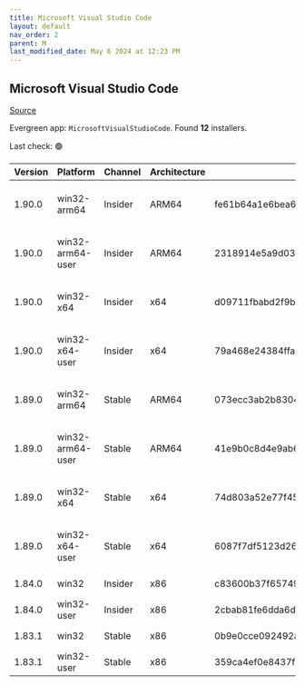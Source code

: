 ```yaml
---
title: Microsoft Visual Studio Code
layout: default
nav_order: 2
parent: M
last_modified_date: May 6 2024 at 12:23 PM
---
```


## Microsoft Visual Studio Code

[Source](https://code.visualstudio.com)

Evergreen app: `MicrosoftVisualStudioCode`. Found **12** installers.

Last check: 🟢

| Version | Platform         | Channel | Architecture | Sha256                                                           | URI                                                                                                                                                                                                                                                                                                            |
| ------- | ---------------- | ------- | ------------ | ---------------------------------------------------------------- | -------------------------------------------------------------------------------------------------------------------------------------------------------------------------------------------------------------------------------------------------------------------------------------------------------------- |
| 1.90.0  | win32-arm64      | Insider | ARM64        | fe61b64a1e6bea657f2def70dd77fff78bdea927a21132bf2e6bf180f77c883a | [https://vscode.download.prss.microsoft.com/dbazure/download/insider/ccba2fc85c14bedeef5a72b7ebc0bde9b0e91948/VSCodeSetup-arm64-1.90.0-insider.exe](https://vscode.download.prss.microsoft.com/dbazure/download/insider/ccba2fc85c14bedeef5a72b7ebc0bde9b0e91948/VSCodeSetup-arm64-1.90.0-insider.exe)         |
| 1.90.0  | win32-arm64-user | Insider | ARM64        | 2318914e5a9d03ad1ca3ee770ad78491f01c97b5b7b111b014c22363a13605a7 | [https://vscode.download.prss.microsoft.com/dbazure/download/insider/ccba2fc85c14bedeef5a72b7ebc0bde9b0e91948/VSCodeUserSetup-arm64-1.90.0-insider.exe](https://vscode.download.prss.microsoft.com/dbazure/download/insider/ccba2fc85c14bedeef5a72b7ebc0bde9b0e91948/VSCodeUserSetup-arm64-1.90.0-insider.exe) |
| 1.90.0  | win32-x64        | Insider | x64          | d09711fbabd2f9b88f81bb8be6ef7054515ac3e0a6c431f3b7ad2963a3f92f25 | [https://vscode.download.prss.microsoft.com/dbazure/download/insider/ccba2fc85c14bedeef5a72b7ebc0bde9b0e91948/VSCodeSetup-x64-1.90.0-insider.exe](https://vscode.download.prss.microsoft.com/dbazure/download/insider/ccba2fc85c14bedeef5a72b7ebc0bde9b0e91948/VSCodeSetup-x64-1.90.0-insider.exe)             |
| 1.90.0  | win32-x64-user   | Insider | x64          | 79a468e24384ffa68642ac687f6ee45c9c9ec198ceae7ab4c19ed4ed301e3c37 | [https://vscode.download.prss.microsoft.com/dbazure/download/insider/ccba2fc85c14bedeef5a72b7ebc0bde9b0e91948/VSCodeUserSetup-x64-1.90.0-insider.exe](https://vscode.download.prss.microsoft.com/dbazure/download/insider/ccba2fc85c14bedeef5a72b7ebc0bde9b0e91948/VSCodeUserSetup-x64-1.90.0-insider.exe)     |
| 1.89.0  | win32-arm64      | Stable  | ARM64        | 073ecc3ab2b830435f7eac65eca3c33b95bb4ced7c83bcb8118c333605e5c426 | [https://vscode.download.prss.microsoft.com/dbazure/download/stable/b58957e67ee1e712cebf466b995adf4c5307b2bd/VSCodeSetup-arm64-1.89.0.exe](https://vscode.download.prss.microsoft.com/dbazure/download/stable/b58957e67ee1e712cebf466b995adf4c5307b2bd/VSCodeSetup-arm64-1.89.0.exe)                           |
| 1.89.0  | win32-arm64-user | Stable  | ARM64        | 41e9b0c8d4e9ab6f9f6cc814f5e89c2ed6241f352fbbbb13d7a1ff1724766ebb | [https://vscode.download.prss.microsoft.com/dbazure/download/stable/b58957e67ee1e712cebf466b995adf4c5307b2bd/VSCodeUserSetup-arm64-1.89.0.exe](https://vscode.download.prss.microsoft.com/dbazure/download/stable/b58957e67ee1e712cebf466b995adf4c5307b2bd/VSCodeUserSetup-arm64-1.89.0.exe)                   |
| 1.89.0  | win32-x64        | Stable  | x64          | 74d803a52e77f45365bbd645c6de3373c05de45e04fe47c20603fd8d7bc9ba26 | [https://vscode.download.prss.microsoft.com/dbazure/download/stable/b58957e67ee1e712cebf466b995adf4c5307b2bd/VSCodeSetup-x64-1.89.0.exe](https://vscode.download.prss.microsoft.com/dbazure/download/stable/b58957e67ee1e712cebf466b995adf4c5307b2bd/VSCodeSetup-x64-1.89.0.exe)                               |
| 1.89.0  | win32-x64-user   | Stable  | x64          | 6087f7df5123d26cc7f55f5295108e02d5c3ea8b763068bebfbbacd9f5b286b1 | [https://vscode.download.prss.microsoft.com/dbazure/download/stable/b58957e67ee1e712cebf466b995adf4c5307b2bd/VSCodeUserSetup-x64-1.89.0.exe](https://vscode.download.prss.microsoft.com/dbazure/download/stable/b58957e67ee1e712cebf466b995adf4c5307b2bd/VSCodeUserSetup-x64-1.89.0.exe)                       |
| 1.84.0  | win32            | Insider | x86          | c83600b37f65749ea9e16496847bbfd967dece2472cee7d8011ae719e2633c18 | [https://az764295.vo.msecnd.net/insider/0c36b92c82064882a228487040187cfc13669c0f/VSCodeSetup-ia32-1.84.0-insider.exe](https://az764295.vo.msecnd.net/insider/0c36b92c82064882a228487040187cfc13669c0f/VSCodeSetup-ia32-1.84.0-insider.exe)                                                                     |
| 1.84.0  | win32-user       | Insider | x86          | 2cbab81fe6dda6dfb07751707107db95ba7afa0a6ada65a1df78a04eef0aadf5 | [https://az764295.vo.msecnd.net/insider/0c36b92c82064882a228487040187cfc13669c0f/VSCodeUserSetup-ia32-1.84.0-insider.exe](https://az764295.vo.msecnd.net/insider/0c36b92c82064882a228487040187cfc13669c0f/VSCodeUserSetup-ia32-1.84.0-insider.exe)                                                             |
| 1.83.1  | win32            | Stable  | x86          | 0b9e0cce092492a88cdaf12048e3630290944b051f3194c5ca3d6b7012f05e7f | [https://az764295.vo.msecnd.net/stable/a6606b6ca720bca780c2d3c9d4cc3966ff2eca12/VSCodeSetup-ia32-1.83.1.exe](https://az764295.vo.msecnd.net/stable/a6606b6ca720bca780c2d3c9d4cc3966ff2eca12/VSCodeSetup-ia32-1.83.1.exe)                                                                                       |
| 1.83.1  | win32-user       | Stable  | x86          | 359ca4ef0e8437f7e5183a97a9d79834463a3df88bb10c82c48cc2bd53b8a7e5 | [https://az764295.vo.msecnd.net/stable/a6606b6ca720bca780c2d3c9d4cc3966ff2eca12/VSCodeUserSetup-ia32-1.83.1.exe](https://az764295.vo.msecnd.net/stable/a6606b6ca720bca780c2d3c9d4cc3966ff2eca12/VSCodeUserSetup-ia32-1.83.1.exe)                                                                               |
